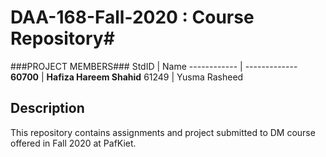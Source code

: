 # DAA-168-Fall-2020 : Course Repository#
###PROJECT MEMBERS###
StdID | Name
------------ | -------------
**60700** | **Hafiza Hareem Shahid** 
61249 | Yusma Rasheed

## Description ##
This repository contains assignments and project submitted to DM course offered in Fall 2020 at PafKiet.
